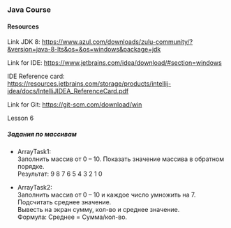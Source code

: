 ### Java Course

#### Resources

Link JDK 8: https://www.azul.com/downloads/zulu-community/?&version=java-8-lts&os=&os=windows&package=jdk

Link for IDE: https://www.jetbrains.com/idea/download/#section=windows

IDE Reference card: https://resources.jetbrains.com/storage/products/intellij-idea/docs/IntelliJIDEA_ReferenceCard.pdf

Link for Git: https://git-scm.com/download/win

Lesson 6

##### Задания по массивам
* ArrayTask1:  
    Заполнить массив от 0 – 10. 
    Показать значение массива в обратном порядке.   
    Результат: 9 8 7 6 5 4 3 2 1 0
    
*    ArrayTask2:   
    Заполнить массив от 0 – 10 и каждое число умножить на 7.   
    Подсчитать среднее значение.   
    Вывесть на экран сумму, кол-во и среднее значение.   
    Формула: Среднее = Сумма/кол-во.
 

